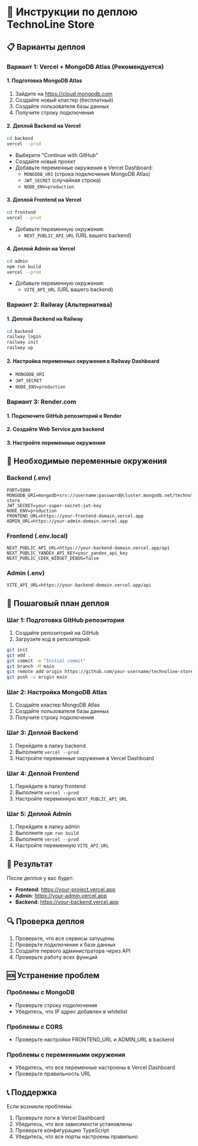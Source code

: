 # 🚀 Инструкции по деплою TechnoLine Store

## 📋 Варианты деплоя

### Вариант 1: Vercel + MongoDB Atlas (Рекомендуется)

#### 1. Подготовка MongoDB Atlas
1. Зайдите на https://cloud.mongodb.com
2. Создайте новый кластер (бесплатный)
3. Создайте пользователя базы данных
4. Получите строку подключения

#### 2. Деплой Backend на Vercel
```bash
cd backend
vercel --prod
```
- Выберите "Continue with GitHub"
- Создайте новый проект
- Добавьте переменные окружения в Vercel Dashboard:
  - `MONGODB_URI` (строка подключения MongoDB Atlas)
  - `JWT_SECRET` (случайная строка)
  - `NODE_ENV=production`

#### 3. Деплой Frontend на Vercel
```bash
cd frontend
vercel --prod
```
- Добавьте переменную окружения:
  - `NEXT_PUBLIC_API_URL` (URL вашего backend)

#### 4. Деплой Admin на Vercel
```bash
cd admin
npm run build
vercel --prod
```
- Добавьте переменную окружения:
  - `VITE_API_URL` (URL вашего backend)

### Вариант 2: Railway (Альтернатива)

#### 1. Деплой Backend на Railway
```bash
cd backend
railway login
railway init
railway up
```

#### 2. Настройка переменных окружения в Railway Dashboard
- `MONGODB_URI`
- `JWT_SECRET`
- `NODE_ENV=production`

### Вариант 3: Render.com

#### 1. Подключите GitHub репозиторий к Render
#### 2. Создайте Web Service для backend
#### 3. Настройте переменные окружения

## 🔧 Необходимые переменные окружения

### Backend (.env)
```env
PORT=5000
MONGODB_URI=mongodb+srv://username:password@cluster.mongodb.net/technoline-store
JWT_SECRET=your-super-secret-jwt-key
NODE_ENV=production
FRONTEND_URL=https://your-frontend-domain.vercel.app
ADMIN_URL=https://your-admin-domain.vercel.app
```

### Frontend (.env.local)
```env
NEXT_PUBLIC_API_URL=https://your-backend-domain.vercel.app/api
NEXT_PUBLIC_YANDEX_API_KEY=your_yandex_api_key
NEXT_PUBLIC_CDEK_WIDGET_DEBUG=false
```

### Admin (.env)
```env
VITE_API_URL=https://your-backend-domain.vercel.app/api
```

## 📝 Пошаговый план деплоя

### Шаг 1: Подготовка GitHub репозитория
1. Создайте репозиторий на GitHub
2. Загрузите код в репозиторий:
```bash
git init
git add .
git commit -m "Initial commit"
git branch -M main
git remote add origin https://github.com/your-username/technoline-store.git
git push -u origin main
```

### Шаг 2: Настройка MongoDB Atlas
1. Создайте кластер MongoDB Atlas
2. Создайте пользователя базы данных
3. Получите строку подключения

### Шаг 3: Деплой Backend
1. Перейдите в папку backend
2. Выполните `vercel --prod`
3. Настройте переменные окружения в Vercel Dashboard

### Шаг 4: Деплой Frontend
1. Перейдите в папку frontend
2. Выполните `vercel --prod`
3. Настройте переменную `NEXT_PUBLIC_API_URL`

### Шаг 5: Деплой Admin
1. Перейдите в папку admin
2. Выполните `npm run build`
3. Выполните `vercel --prod`
4. Настройте переменную `VITE_API_URL`

## 🎯 Результат

После деплоя у вас будет:
- **Frontend**: https://your-project.vercel.app
- **Admin**: https://your-admin.vercel.app
- **Backend**: https://your-backend.vercel.app

## 🔍 Проверка деплоя

1. Проверьте, что все сервисы запущены
2. Проверьте подключение к базе данных
3. Создайте первого администратора через API
4. Проверьте работу всех функций

## 🆘 Устранение проблем

### Проблемы с MongoDB
- Проверьте строку подключения
- Убедитесь, что IP адрес добавлен в whitelist

### Проблемы с CORS
- Проверьте настройки FRONTEND_URL и ADMIN_URL в backend

### Проблемы с переменными окружения
- Убедитесь, что все переменные настроены в Vercel Dashboard
- Проверьте правильность URL

## 📞 Поддержка

Если возникли проблемы:
1. Проверьте логи в Vercel Dashboard
2. Убедитесь, что все зависимости установлены
3. Проверьте конфигурацию TypeScript
4. Убедитесь, что все порты настроены правильно 